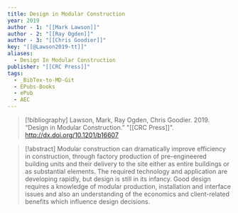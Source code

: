 ```yaml
---
title: Design in Modular Construction
year: 2019
author - 1: "[[Mark Lawson]]"
author - 2: "[[Ray Ogden]]"
author - 3: "[[Chris Goodier]]"
key: "[[@Lawson2019-tt]]"
aliases:
  - Design In Modular Construction
publisher: "[[CRC Press]]"
tags:
  - _BibTex-to-MD-Git
  - EPubs-Books
  - ePub
  - AEC
---
```


> [!bibliography]
> Lawson, Mark, Ray Ogden, Chris Goodier. 2019. “Design in Modular Construction.” "[[CRC Press]]". http://dx.doi.org/10.1201/b16607

> [!abstract]
> Modular construction can dramatically improve efficiency in construction, through factory production of pre-engineered building units and their delivery to the site either as entire buildings or as substantial elements. The required technology and application are developing rapidly, but design is still in its infancy. Good design requires a knowledge of modular production, installation and interface issues and also an understanding of the economics and client-related benefits which influence design decisions.